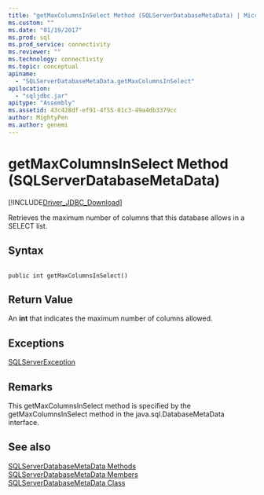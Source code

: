 ```yaml
---
title: "getMaxColumnsInSelect Method (SQLServerDatabaseMetaData) | Microsoft Docs"
ms.custom: ""
ms.date: "01/19/2017"
ms.prod: sql
ms.prod_service: connectivity
ms.reviewer: ""
ms.technology: connectivity
ms.topic: conceptual
apiname: 
  - "SQLServerDatabaseMetaData.getMaxColumnsInSelect"
apilocation: 
  - "sqljdbc.jar"
apitype: "Assembly"
ms.assetid: 43c428df-ef91-4f55-81c3-49a4db3379cc
author: MightyPen
ms.author: genemi
---
```

# getMaxColumnsInSelect Method (SQLServerDatabaseMetaData)
[!INCLUDE[Driver_JDBC_Download](../../../includes/driver_jdbc_download.md)]

  Retrieves the maximum number of columns that this database allows in a SELECT list.  
  
## Syntax  
  
```  
  
public int getMaxColumnsInSelect()  
```  
  
## Return Value  
 An **int** that indicates the maximum number of columns allowed.  
  
## Exceptions  
 [SQLServerException](../../../connect/jdbc/reference/sqlserverexception-class.md)  
  
## Remarks  
 This getMaxColumnsInSelect method is specified by the getMaxColumnsInSelect method in the java.sql.DatabaseMetaData interface.  
  
## See also  
 [SQLServerDatabaseMetaData Methods](../../../connect/jdbc/reference/sqlserverdatabasemetadata-methods.md)   
 [SQLServerDatabaseMetaData Members](../../../connect/jdbc/reference/sqlserverdatabasemetadata-members.md)   
 [SQLServerDatabaseMetaData Class](../../../connect/jdbc/reference/sqlserverdatabasemetadata-class.md)  
  
  
